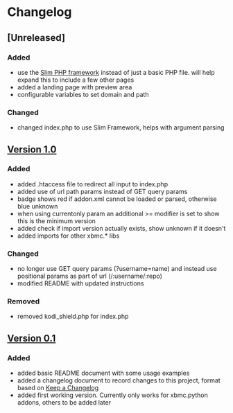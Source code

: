 # Changelog

## [Unreleased]

### Added
- use the [Slim PHP framework](https://www.slimframework.com/) instead of just a basic PHP file. will help expand this to include a few other pages
- added a landing page with preview area
- configurable variables to set domain and path

### Changed
- changed index.php to use Slim Framework, helps with argument parsing

## [Version 1.0](https://github.com/robweber/kodi-shield/compare/v0.1...v1.0)

### Added
- added .htaccess file to redirect all input to index.php
- added use of url path params instead of GET query params
- badge shows red if addon.xml cannot be loaded or parsed, otherwise blue unknown
- when using currentonly param an additional >= modifier is set to show this is the minimum version
- added check if import version actually exists, show unknown if it doesn't
- added imports for other xbmc.* libs

### Changed
- no longer use GET query params (?username=name) and instead use positional params as part of url (/:username/:repo)
- modified README with updated instructions

### Removed
- removed kodi_shield.php for index.php

## [Version 0.1](https://github.com/robweber/kodi-shield/commits/v0.1)

### Added

- added basic README document with some usage examples
- added a changelog document to record changes to this project, format based on [Keep a Changelog](https://keepachangelog.com/en/1.0.0/)
- added first working version. Currently only works for xbmc.python addons, others to be added later
